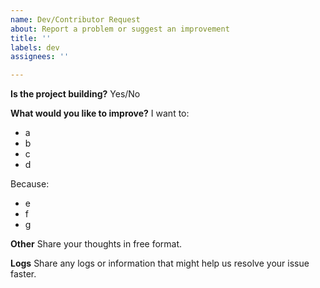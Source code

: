 ```yaml
---
name: Dev/Contributor Request
about: Report a problem or suggest an improvement
title: ''
labels: dev
assignees: ''

---
```


**Is the project building?**
Yes/No

**What would you like to improve?**
I want to:
- a
- b
- c
- d

Because:

- e
- f
- g

**Other**
Share your thoughts in free format.

**Logs**
Share any logs or information that might help us resolve your issue faster.
